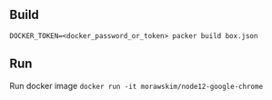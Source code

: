 ## Build

`DOCKER_TOKEN=<docker_password_or_token> packer build box.json`

## Run

Run docker image `docker run -it morawskim/node12-google-chrome`
